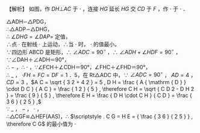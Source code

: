 【解析】 如图，作 $D H \bot A C$ 于 $\cdot$ ，连接 $H G$ 延长 $H G$ 交 $C D$ 于 $F$ ，作 $\cdot$ 于 $\cdot$ ．

△ADH∽△PDG，  
∴△ADP∽△DHG，  
∴ $\angle D H G = \angle D A P =$ 定值，  
∴点 $\cdot$ 在射线 $\cdot$ 上运动，∴当 $\cdot$ 时， $\cdot$ 的值最小，  
∵四边形 ABCD 是矩形，∴ $\angle A D C = 9 0 ^ { \circ }$ ，∴ $\angle A D H + \angle H D F { = } 9 0 ^ { \circ }$ ，∵∠DAH＋∠ADH＝90°，  
∴ $-$ ，∴ $\cdot$ ，∵∠FCH＋∠CDH＝90°，∠FHC＋∠FHD＝90°，  
∴ $\_$ ， $\scriptstyle \cdot F H = F C = D F = 1$ ．5，在 Rt△ADC 中，∵ $\angle A D C = 9 0 ^ { \circ }$ ， $A D { = } 4$ ， $C D { = } 3$ ，$A C = \sqrt { 3 2 + 4 2 } = 5 , D H = \frac { A { \mathrm { D } } \cdot D C } { A C } = \frac { 1 2 } { 5 } , \therefore C H = \sqrt { C D 2 - D H 2 } = \frac { 9 } { 5 } , \therefore E H = \frac { D H \cdot C H } { C D } = \frac { 3 6 } { 2 5 } ,$   
∵ $\_$ ， $-$ ， $\cdot$ ，  
∴△CGF≌△HEF(AAS)，∴ $\scriptstyle . C G = H E = { \frac { 3 6 } { 2 5 } } , \therefore C G$ 的最小值为 $\cdot$

